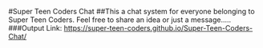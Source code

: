 #Super Teen Coders Chat
##This a chat system for everyone belonging to Super Teen Coders. Feel free to share an idea or just a message.....
###Output Link: https://super-teen-coders.github.io/Super-Teen-Coders-Chat/

